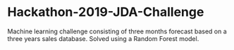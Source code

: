 # Hackathon-2019-JDA-Challenge

Machine learning challenge consisting of three months forecast based on a three years sales database. Solved using a Random Forest model.
